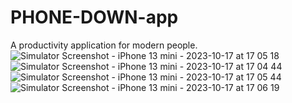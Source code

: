 # PHONE-DOWN-app
 A productivity application for modern people.
![Simulator Screenshot - iPhone 13 mini - 2023-10-17 at 17 05 18](https://github.com/JRomeroRepositories/PHONE-DOWN/assets/93905778/ef1123d8-319e-4fee-8f7b-3094aab62d30)
![Simulator Screenshot - iPhone 13 mini - 2023-10-17 at 17 04 44](https://github.com/JRomeroRepositories/PHONE-DOWN/assets/93905778/e0108f22-f0ac-4341-8b85-02e9248efa27)
![Simulator Screenshot - iPhone 13 mini - 2023-10-17 at 17 05 44](https://github.com/JRomeroRepositories/PHONE-DOWN/assets/93905778/c5398f62-93b7-4741-af14-f7a02e91b7c4)
![Simulator Screenshot - iPhone 13 mini - 2023-10-17 at 17 06 19](https://github.com/JRomeroRepositories/PHONE-DOWN/assets/93905778/860fe3c4-407c-4e16-ab5e-463c640816be)
